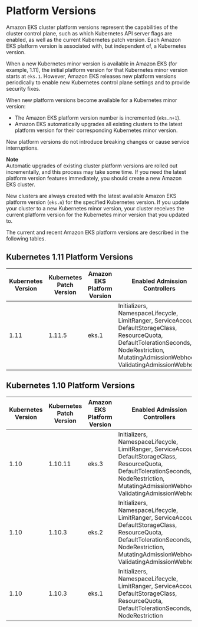 # Platform Versions<a name="platform-versions"></a>

Amazon EKS cluster platform versions represent the capabilities of the cluster control plane, such as which Kubernetes API server flags are enabled, as well as the current Kubernetes patch version\. Each Amazon EKS platform version is associated with, but independent of, a Kubernetes version\. 

When a new Kubernetes minor version is available in Amazon EKS \(for example, 1\.11\), the initial platform version for that Kubernetes minor version starts at `eks.1`\. However, Amazon EKS releases new platform versions periodically to enable new Kubernetes control plane settings and to provide security fixes\.

When new platform versions become available for a Kubernetes minor version:
+ The Amazon EKS platform version number is incremented \(`eks.n+1`\)\.
+ Amazon EKS automatically upgrades all existing clusters to the latest platform version for their corresponding Kubernetes minor version\.

 New platform versions do not introduce breaking changes or cause service interruptions\. 

**Note**  
Automatic upgrades of existing cluster platform versions are rolled out incrementally, and this process may take some time\. If you need the latest platform version features immediately, you should create a new Amazon EKS cluster\.

New clusters are always created with the latest available Amazon EKS platform version \(`eks.n`\) for the specified Kubernetes version\. If you update your cluster to a new Kubernetes minor version, your cluster receives the current platform version for the Kubernetes minor version that you updated to\.

The current and recent Amazon EKS platform versions are described in the following tables\. 

## Kubernetes 1\.11 Platform Versions<a name="1.11-platform-versions"></a>


| Kubernetes Version | Kubernetes Patch Version | Amazon EKS Platform Version | Enabled Admission Controllers | Release Notes | 
| --- | --- | --- | --- | --- | 
| 1\.11 | 1\.11\.5 | eks\.1 | ​Initializers, NamespaceLifecycle, LimitRanger, ServiceAccount, DefaultStorageClass, ResourceQuota, DefaultTolerationSeconds, NodeRestriction, MutatingAdmissionWebhook, ValidatingAdmissionWebhook | Initial release of Kubernetes 1\.11 for Amazon EKS\. | 

## Kubernetes 1\.10 Platform Versions<a name="1.10-platform-versions"></a>


| Kubernetes Version | Kubernetes Patch Version | Amazon EKS Platform Version | Enabled Admission Controllers | Release Notes | 
| --- | --- | --- | --- | --- | 
| 1\.10 | 1\.10\.11 | eks\.3 | ​Initializers, NamespaceLifecycle, LimitRanger, ServiceAccount, DefaultStorageClass, ResourceQuota, DefaultTolerationSeconds, NodeRestriction, MutatingAdmissionWebhook, ValidatingAdmissionWebhook |  New platform version updating Kubernetes to patch level 1\.10\.11 to address [CVE\-2018\-1002105](https://aws.amazon.com/security/security-bulletins/AWS-2018-020/)\.  | 
| 1\.10 | 1\.10\.3 | eks\.2 | ​Initializers, NamespaceLifecycle, LimitRanger, ServiceAccount, DefaultStorageClass, ResourceQuota, DefaultTolerationSeconds, NodeRestriction, MutatingAdmissionWebhook, ValidatingAdmissionWebhook |  [\[See the AWS documentation website for more details\]](http://docs.aws.amazon.com/eks/latest/userguide/platform-versions.html)  | 
| 1\.10 | 1\.10\.3 | eks\.1 | ​Initializers, NamespaceLifecycle, LimitRanger, ServiceAccount, DefaultStorageClass, ResourceQuota, DefaultTolerationSeconds, NodeRestriction | Initial launch of Amazon EKS\. | 